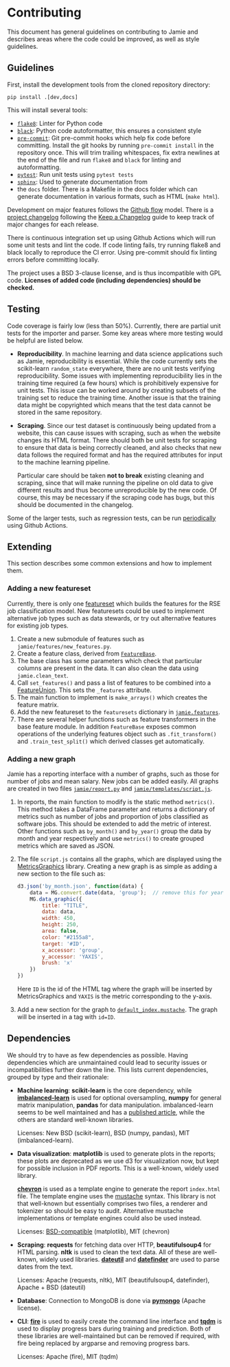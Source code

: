 # Contributing

This document has general guidelines on contributing to Jamie and describes
areas where the code could be improved, as well as style guidelines.

## Guidelines

First, install the development tools from the cloned repository directory:

    pip install .[dev,docs]

This will install several tools:

- [`flake8`](https://flake8.pycqa.org/en/latest/): Linter for Python code
- [`black`](https://black.readthedocs.io/en/stable/): Python code
  autoformatter, this ensures a consistent style
- [`pre-commit`](https://pre-commit.com/): Git pre-commit hooks which help fix
  code before committing. Install the git hooks by running `pre-commit install`
  in the repository once. This will trim trailing whitespaces, fix extra
  newlines at the end of the file and run `flake8` and `black` for linting and
  autoformatting.
- [`pytest`](https://docs.pytest.org): Run unit tests using `pytest tests`
- [`sphinx`](https://www.sphinx-doc.org/): Used to generate documentation from
- the `docs` folder. There is a
  Makefile in the docs folder which can generate documentation in various
  formats, such as HTML (`make html`).

Development on major features follows the [Github
flow](https://guides.github.com/introduction/flow/) model. There is a [project
changelog](CHANGELOG.md) following the [Keep a
Changelog](https://keepachangelog.com/en/1.0.0/) guide to keep track of major
changes for each release.

There is continuous integration set up using Github Actions which will run some
unit tests and lint the code. If code linting fails, try running flake8 and
black locally to reproduce the CI error. Using pre-commit should fix linting
errors before committing locally.

The project uses a BSD 3-clause license, and is thus incompatible with GPL
code. **Licenses of added code (including dependencies) should be checked.**

## Testing

Code coverage is fairly low (less than 50%). Currently, there are partial unit
tests for the importer and parser. Some key areas where more testing would be
helpful are listed below.

- **Reproducibility**. In machine learning and data science applications such
  as Jamie, reproducibility is essential. While the code currently sets the
  scikit-learn `random_state` everywhere, there are no unit tests verifying
  reproducibility. Some issues with implementing reproducibility lies in the
  training time required (a few hours) which is prohibitively expensive for
  unit tests. This issue can be worked around by creating subsets of the
  training set to reduce the training time. Another issue is that the training
  data might be copyrighted which means that the test data cannot be stored in
  the same repository.
- **Scraping**. Since our test dataset is continuously being updated from a
  website, this can cause issues with scraping, such as when the website
  changes its HTML format. There should both be unit tests for scraping to
  ensure that data is being correctly cleaned, and also checks that new data
  follows the required format and has the required attributes for input to the
  machine learning pipeline.

  Particular care should be taken **not to break** existing cleaning and
  scraping, since that will make running the pipeline on old data to give
  different results and thus become unreproducible by the new code. Of course,
  this may be necessary if the scraping code has bugs, but this should be
  documented in the changelog.


Some of the larger tests, such as regression tests, can be run
[periodically](https://docs.github.com/en/actions/reference/workflow-syntax-for-github-actions#onschedule)
using Github Actions.

## Extending

This section describes some common extensions and how to implement them.

### Adding a new featureset

Currently, there is only one [featureset](jamie/features/default.py) which
builds the features for the RSE job classification model. New featuresets could
be used to implement alternative job types such as data stewards, or try out
alternative features for existing job types.

1. Create a new submodule of features such as `jamie/features/new_features.py`.
1. Create a feature class, derived from [`FeatureBase`](jamie/features/base.py).
1. The base class has some parameters which check that particular columns are
   present in the data. It can also clean the data using `jamie.clean_text`.
1. Call `set_features()` and pass a list of features to be combined into a
   [FeatureUnion](https://scikit-learn.org/stable/modules/generated/sklearn.pipeline.FeatureUnion.html). This sets the `_features` attribute.
1. The main function to implement is `make_arrays()` which creates the feature
   matrix.
1. Add the new featureset to the `featuresets` dictionary in
   [`jamie.features`](jamie/features/__init__.py).
1. There are several helper functions such as feature transformers in the base
   feature module. In addition `FeatureBase` exposes common operations of the
   underlying features object such as `.fit_transform()` and
   `.train_test_split()` which derived classes get automatically.

### Adding a new graph

Jamie has a reporting interface with a number of graphs, such as those for
number of jobs and mean salary. New jobs can be added easily. All graphs are
created in two files [`jamie/report.py`](jamie/report.py) and
[`jamie/templates/script.js`](jamie/templates/script.js).

1. In reports, the main function to modify is the static method `metrics()`.
   This method takes a DataFrame parameter and returns a dictionary of metrics
   such as number of jobs and proportion of jobs classified as software jobs.
   This should be extended to add the metric of interest. Other functions such
   as `by_month()` and `by_year()` group the data by month and year
   respectively and use `metrics()` to create grouped metrics which are saved
   as JSON.
1. The file `script.js` contains all the graphs, which are displayed using the
   [MetricsGraphics](https://metricsgraphicsjs.org/) library. Creating a new
   graph is as simple as adding a new section to the file such as:

   ```javascript
   d3.json('by_month.json', function(data) {
       data = MG.convert.date(data, 'group');  // remove this for yearly data
       MG.data_graphic({
           title: "TITLE",
           data: data,
           width: 450,
           height: 250,
           area: false,
           color: "#2155a8",
           target: '#ID',
           x_accessor: 'group',
           y_accessor: 'YAXIS',
           brush: 'x'
       })
   })
   ```
   Here `ID` is the id of the HTML tag where the graph will be inserted by MetricsGraphics and `YAXIS` is the metric corresponding to the y-axis.

1. Add a new section for the graph to
   [`default_index.mustache`](jamie/templates/default_index.mustache). The
   graph will be inserted in a tag with `id=ID`.

## Dependencies

We should try to have as few dependencies as possible. Having dependencies
which are unmaintained could lead to security issues or incompatibilities
further down the line. This lists current dependencies, grouped by type and
their rationale:

- **Machine learning**: **scikit-learn** is the core dependency, while
  [**imbalanced-learn**](https://imbalanced-learn.org) is used for optional
  oversampling, **numpy** for general matrix manipulation, **pandas** for data
  manipulation. imbalanced-learn seems to be well maintained and has a
  [published article](https://imbalanced-learn.org/stable/about.html), while
  the others are standard well-known libraries.

  Licenses: New BSD (scikit-learn), BSD (numpy, pandas), MIT
  (imbalanced-learn).

- **Data visualization**: **matplotlib** is used to generate plots in the
  reports; these plots are deprecated as we use d3 for visualization now, but
  kept for possible inclusion in PDF reports. This is a well-known, widely used
  library.

  [**chevron**](https://github.com/noahmorrison/chevron) is used as a template
  engine to generate the report `index.html` file. The template engine uses the
  [mustache](http://mustache.github.io/) syntax. This library is not that
  well-known but essentially comprises two files, a renderer and tokenizer so
  should be easy to audit. Alternative mustache implementations or template
  engines could also be used instead.

  Licenses: [BSD-compatible](https://matplotlib.org/3.3.0/users/license.html) (matplotlib), MIT (chevron)

- **Scraping**: **requests** for fetching data over HTTP, **beautifulsoup4** for
  HTML parsing. **nltk** is used to clean the text data. All of these are well-known, widely used libraries. [**dateutil**](https://dateutil.readthedocs.io/) and [**datefinder**](https://github.com/akoumjian/datefinder) are used to parse dates from the text.

  Licenses: Apache (requests, nltk), MIT (beautifulsoup4, datefinder), Apache +
  BSD (dateutil)

- **Database**: Connection to MongoDB is done via [**pymongo**](https://pymongo.readthedocs.io/) (Apache license).

- **CLI**: [**fire**](https://github.com/google/python-fire) is used to easily
  create the command line interface and
  [**tqdm**](https://tqdm.github.io) is used to display progress bars during
  training and prediction. Both of these libraries are well-maintained but can
  be removed if required, with fire being replaced by argparse and removing
  progress bars.

  Licenses: Apache (fire), MIT (tqdm)

